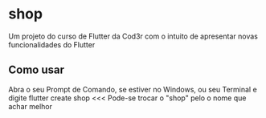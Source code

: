 # shop

Um projeto do curso de Flutter da Cod3r com o intuito de apresentar novas funcionalidades do Flutter

## Como usar
Abra o seu Prompt de Comando, se estiver no Windows, ou seu Terminal e digite flutter create shop  <<< Pode-se trocar o "shop" pelo o nome que achar melhor 

